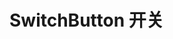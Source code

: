 # SwitchButton 开关

<br>

<SwitchButton />
<SwitchButton size="large"/>
<SwitchButton size="small"/>

<SwitchButton loading/>
